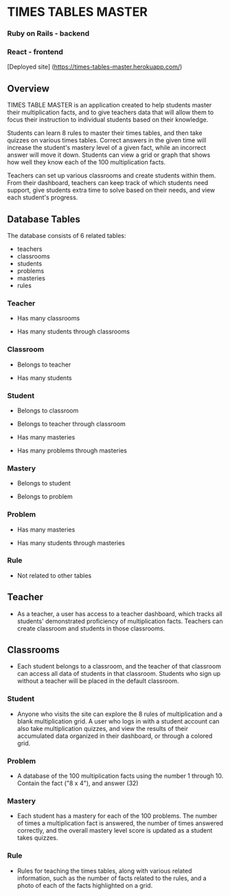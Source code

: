 # TIMES TABLES MASTER

### Ruby on Rails - backend 

### React - frontend

[Deployed site] (https://times-tables-master.herokuapp.com/)

## Overview

TIMES TABLE MASTER is an application created to help students master their multiplication facts, and to give teachers data that will allow them to focus their instruction to individual students based on their knowledge. 

Students can learn 8 rules to master their times tables, and then take quizzes on various times tables. Correct answers in the given time will increase the student's mastery level of a given fact, while an incorrect answer will move it down. Students can view a grid or graph that shows how well they know each of the 100 multiplication facts.

Teachers can set up various classrooms and create students within them. From their dashboard, teachers can keep track of which students need support, give students extra time to solve based on their needs, and view each student's progress.

## Database Tables

The database consists of 6 related tables:
- teachers
- classrooms
- students
- problems
- masteries
- rules

### Teacher
- Has many classrooms

- Has many students through classrooms

### Classroom
- Belongs to teacher

- Has many students

### Student
- Belongs to classroom

- Belongs to teacher through classroom

- Has many masteries

- Has many problems through masteries

### Mastery
- Belongs to student

- Belongs to problem

### Problem
- Has many masteries

- Has many students through masteries

### Rule
- Not related to other tables

## Teacher

- As a teacher, a user has access to a teacher dashboard, which tracks all students' demonstrated proficiency of multiplication facts. Teachers can create classroom and students in those classrooms.

## Classrooms

- Each student belongs to a classroom, and the teacher of that classroom can access all data of students in that classroom. Students who sign up without a teacher will be placed in the default classroom.

### Student

- Anyone who visits the site can explore the 8 rules of multiplication and a blank multiplication grid. A user who logs in with a student account can also take multiplication quizzes, and view the results of their accumulated data organized in their dashboard, or through a colored grid.

### Problem

- A database of the 100 multiplication facts using the number 1 through 10. Contain the fact ("8 x 4"), and answer (32) 

### Mastery

- Each student has a mastery for each of the 100 problems. The number of times a multiplication fact is answered, the number of times answered correctly, and the overall mastery level score is updated as a student takes quizzes.

### Rule

- Rules for teaching the times tables, along with various related information, such as the number of facts related to the rules, and a photo of each of the facts highlighted on a grid.



  
